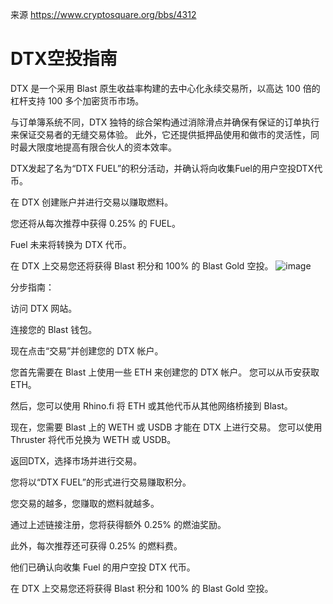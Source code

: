 来源 https://www.cryptosquare.org/bbs/4312

# DTX空投指南

DTX 是一个采用 Blast 原生收益率构建的去中心化永续交易所，以高达 100 倍的杠杆支持 100 多个加密货币市场。 

与订单簿系统不同，DTX 独特的综合架构通过消除滑点并确保有保证的订单执行来保证交易者的无缝交易体验。 此外，它还提供抵押品使用和做市的灵活性，同时最大限度地提高有限合伙人的资本效率。

DTX发起了名为“DTX FUEL”的积分活动，并确认将向收集Fuel的用户空投DTX代币。 

在 DTX 创建账户并进行交易以赚取燃料。 

您还将从每次推荐中获得 0.25% 的 FUEL。

Fuel 未来将转换为 DTX 代币。 

在 DTX 上交易您还将获得 Blast 积分和 100% 的 Blast Gold 空投。
![image](https://github.com/roomyweb3/airdrops/assets/165030655/32a8a65a-6d5b-4671-996b-4cba82741d80)


分步指南：

访问 DTX 网站。

连接您的 Blast 钱包。

现在点击“交易”并创建您的 DTX 帐户。

您首先需要在 Blast 上使用一些 ETH 来创建您的 DTX 帐户。 您可以从币安获取 ETH。

然后，您可以使用 Rhino.fi 将 ETH 或其他代币从其他网络桥接到 Blast。

现在，您需要 Blast 上的 WETH 或 USDB 才能在 DTX 上进行交易。 您可以使用 Thruster 将代币兑换为 WETH 或 USDB。

返回DTX，选择市场并进行交易。

您将以“DTX FUEL”的形式进行交易赚取积分。

您交易的越多，您赚取的燃料就越多。

通过上述链接注册，您将获得额外 0.25% 的燃油奖励。

此外，每次推荐还可获得 0.25% 的燃料费。

他们已确认向收集 Fuel 的用户空投 DTX 代币。

在 DTX 上交易您还将获得 Blast 积分和 100% 的 Blast Gold 空投。
